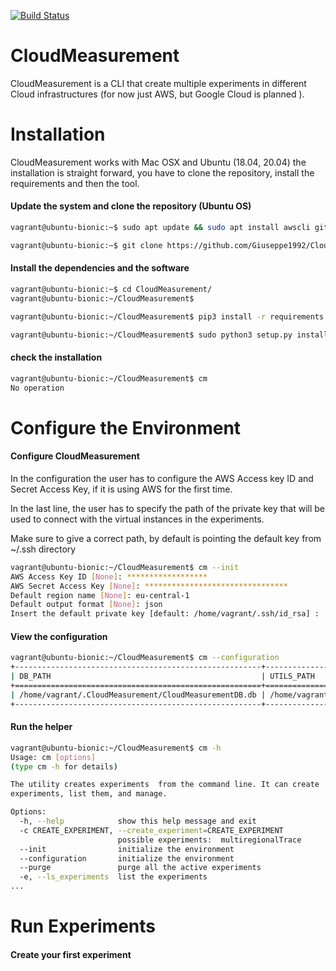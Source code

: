 [![Build Status](https://travis-ci.org/Giuseppe1992/CloudMeasurement.svg?branch=master)](https://travis-ci.org/Giuseppe1992/CloudMeasurement)

# CloudMeasurement
CloudMeasurement is a CLI that create multiple experiments in different Cloud infrastructures
(for now just AWS, but Google Cloud is planned ).

# Installation

CloudMeasurement works with Mac OSX and Ubuntu (18.04, 20.04) the installation is straight forward, you have to clone 
the repository, install the requirements and then the tool.

#### Update the system and clone the repository (Ubuntu OS)
```bash
vagrant@ubuntu-bionic:~$ sudo apt update && sudo apt install awscli git python3-pip -y

vagrant@ubuntu-bionic:~$ git clone https://github.com/Giuseppe1992/CloudMeasurement.git


```

#### Install the dependencies and the software
```bash
vagrant@ubuntu-bionic:~$ cd CloudMeasurement/
vagrant@ubuntu-bionic:~/CloudMeasurement$ 

vagrant@ubuntu-bionic:~/CloudMeasurement$ pip3 install -r requirements.txt 

vagrant@ubuntu-bionic:~/CloudMeasurement$ sudo python3 setup.py install
```

#### check the installation

```bash
vagrant@ubuntu-bionic:~/CloudMeasurement$ cm 
No operation
```

# Configure the Environment

#### Configure CloudMeasurement
In the configuration the user has to configure the AWS Access key ID and Secret Access Key, if it is using AWS for the
first time.

In the last line, the user has to specify the path of the private key that will be used to connect with the virtual
 instances in the experiments.
  
Make sure to give a correct path, by default is pointing the default key from ~/.ssh
 directory

```bash
vagrant@ubuntu-bionic:~/CloudMeasurement$ cm --init
AWS Access Key ID [None]: ******************
AWS Secret Access Key [None]: ********************************
Default region name [None]: eu-central-1
Default output format [None]: json
Insert the default private key [default: /home/vagrant/.ssh/id_rsa] : 

```

#### View the configuration

```bash
vagrant@ubuntu-bionic:~/CloudMeasurement$ cm --configuration
+-------------------------------------------------------+---------------------------------+---------------------------+
| DB_PATH                                               | UTILS_PATH                      | PRIVATE_KEY_PATH          |
+=======================================================+=================================+===========================+
| /home/vagrant/.CloudMeasurement/CloudMeasurementDB.db | /home/vagrant/.CloudMeasurement | /home/vagrant/.ssh/id_rsa |
+-------------------------------------------------------+---------------------------------+---------------------------+

```

#### Run the helper

```bash
vagrant@ubuntu-bionic:~/CloudMeasurement$ cm -h
Usage: cm [options]
(type cm -h for details)

The utility creates experiments  from the command line. It can create
experiments, list them, and manage.

Options:
  -h, --help            show this help message and exit
  -c CREATE_EXPERIMENT, --create_experiment=CREATE_EXPERIMENT
                        possible experiments:  multiregionalTrace
  --init                initialize the environment
  --configuration       initialize the environment
  --purge               purge all the active experiments
  -e, --ls_experiments  list the experiments
...

```

# Run Experiments

#### Create your first experiment
